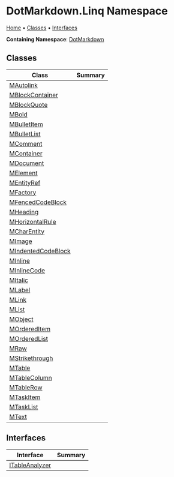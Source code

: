 <a name="_top"></a>

# DotMarkdown\.Linq Namespace

[Home](../../README.md#_top) &#x2022; [Classes](#classes) &#x2022; [Interfaces](#interfaces)

**Containing Namespace**: [DotMarkdown](../README.md#_top)

## Classes

| Class | Summary |
| ----- | ------- |
| [MAutolink](MAutolink/README.md#_top) | |
| [MBlockContainer](MBlockContainer/README.md#_top) | |
| [MBlockQuote](MBlockQuote/README.md#_top) | |
| [MBold](MBold/README.md#_top) | |
| [MBulletItem](MBulletItem/README.md#_top) | |
| [MBulletList](MBulletList/README.md#_top) | |
| [MComment](MComment/README.md#_top) | |
| [MContainer](MContainer/README.md#_top) | |
| [MDocument](MDocument/README.md#_top) | |
| [MElement](MElement/README.md#_top) | |
| [MEntityRef](MEntityRef/README.md#_top) | |
| [MFactory](MFactory/README.md#_top) | |
| [MFencedCodeBlock](MFencedCodeBlock/README.md#_top) | |
| [MHeading](MHeading/README.md#_top) | |
| [MHorizontalRule](MHorizontalRule/README.md#_top) | |
| [MCharEntity](MCharEntity/README.md#_top) | |
| [MImage](MImage/README.md#_top) | |
| [MIndentedCodeBlock](MIndentedCodeBlock/README.md#_top) | |
| [MInline](MInline/README.md#_top) | |
| [MInlineCode](MInlineCode/README.md#_top) | |
| [MItalic](MItalic/README.md#_top) | |
| [MLabel](MLabel/README.md#_top) | |
| [MLink](MLink/README.md#_top) | |
| [MList](MList/README.md#_top) | |
| [MObject](MObject/README.md#_top) | |
| [MOrderedItem](MOrderedItem/README.md#_top) | |
| [MOrderedList](MOrderedList/README.md#_top) | |
| [MRaw](MRaw/README.md#_top) | |
| [MStrikethrough](MStrikethrough/README.md#_top) | |
| [MTable](MTable/README.md#_top) | |
| [MTableColumn](MTableColumn/README.md#_top) | |
| [MTableRow](MTableRow/README.md#_top) | |
| [MTaskItem](MTaskItem/README.md#_top) | |
| [MTaskList](MTaskList/README.md#_top) | |
| [MText](MText/README.md#_top) | |

## Interfaces

| Interface | Summary |
| --------- | ------- |
| [ITableAnalyzer](ITableAnalyzer/README.md#_top) | |

